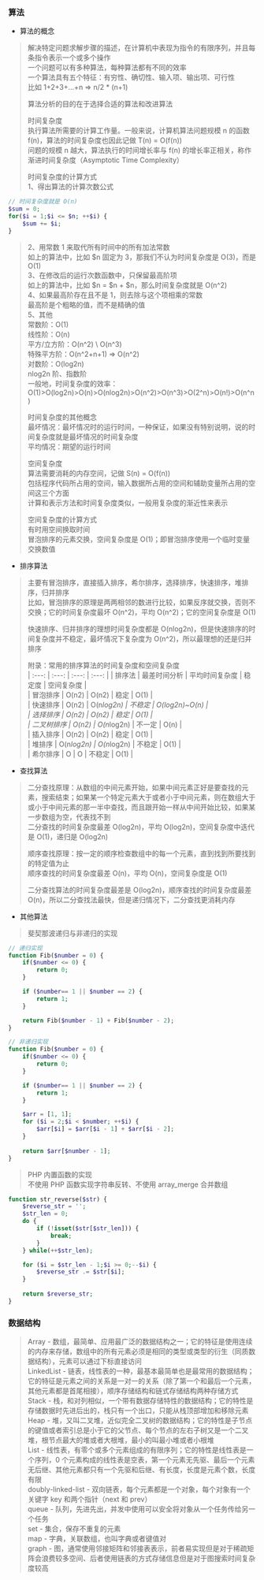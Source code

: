 
### 算法
- 算法的概念
> 解决特定问题求解步骤的描述，在计算机中表现为指令的有限序列，并且每条指令表示一个或多个操作  
> 一个问题可以有多种算法，每种算法都有不同的效率  
> 一个算法具有五个特征：有穷性、确切性、输入项、输出项、可行性  
> 比如 1+2+3+...+n => n/2 * (n+1)
> 
> 算法分析的目的在于选择合适的算法和改进算法  
> 
> 时间复杂度  
> 执行算法所需要的计算工作量。一般来说，计算机算法问题规模 n 的函数 f(n)，算法的时间复杂度也因此记做 T(n) = O(f(n))  
> 问题的规模 n 越大，算法执行的时间增长率与 f(n) 的增长率正相关，称作渐进时间复杂度（Asymptotic Time Complexity）  
>
> 时间复杂度的计算方式  
> 1、得出算法的计算次数公式  

```php
// 时间复杂度就是 O(n)
$sum = 0;
for($i = 1;$i <= $n; ++$i) {
    $sum += $i;
}
```

> 2、用常数 1 来取代所有时间中的所有加法常数  
> 如上的算法中，比如 $n 固定为 3，那我们不认为时间复杂度是 O(3)，而是 O(1)  
> 3、在修改后的运行次数函数中，只保留最高阶项  
> 如上的算法中，比如 $n = $n + $n，那么时间复杂度就是 O(n^2)  
> 4、如果最高阶存在且不是 1，则去除与这个项相乘的常数  
> 最高阶是个粗略的值，而不是精确的值  
> 5、其他  
> 常数阶：O(1)  
> 线性阶：O(n)  
> 平方/立方阶：O(n^2) \ O(n^3)  
> 特殊平方阶：O(n^2+n+1) => O(n^2)  
> 对数阶：O(log2n)  
> nlog2n 阶、指数阶  
> 一般地，时间复杂度的效率：O(1)>O(log2n)>O(n)>O(nlog2n)>O(n^2)>O(n^3)>O(2^n)>O(n!)>O(n^n)  
> 
> 时间复杂度的其他概念  
> 最坏情况：最坏情况时的运行时间，一种保证，如果没有特别说明，说的时间复杂度就是最坏情况的时间复杂度  
> 平均情况：期望的运行时间  
> 
> 空间复杂度  
> 算法需要消耗的内存空间，记做 S(n) = O(f(n))  
> 包括程序代码所占用的空间，输入数据所占用的空间和辅助变量所占用的空间这三个方面  
> 计算和表示方法和时间复杂度类似，一般用复杂度的渐近性来表示  
> 
> 空间复杂度的计算方式  
> 有时用空间换取时间  
> 冒泡排序的元素交换，空间复杂度是 O(1)；即冒泡排序使用一个临时变量交换数值  

- 排序算法
> 主要有冒泡排序，直接插入排序，希尔排序，选择排序，快速排序，堆排序，归并排序  
> 比如，冒泡排序的原理是两两相邻的数进行比较，如果反序就交换，否则不交换；它的时间复杂度最坏 O(n^2)，平均 O(n^2)；它的空间复杂度是 O(1)  
> 
> 快速排序、归并排序的理想时间复杂度都是 O(nlog2n)，但是快速排序的时间复杂度并不稳定，最坏情况下复杂度为 O(n^2)，所以最理想的还是归并排序  
> 
> 附录：常用的排序算法的时间复杂度和空间复杂度  
| :---: | :---: | :---: | :---: |
| 排序法 | 最差时间分析 | 平均时间复杂度 | 稳定度 | 空间复杂度 |  
| 冒泡排序 | O(n2) | O(n2) | 稳定 | O(1) |  
| 快速排序 | O(n2) | O(n*log2n) | 不稳定 | O(log2n)~O(n) |  
| 选择排序 | O(n2) | O(n2) | 稳定 | O(1) |  
| 二叉树排序 | O(n2) | O(n*log2n) | 不一定 | O(n) |  
| 插入排序 | O(n2) | O(n2) | 稳定 | O(1) |  
| 堆排序 | O(n*log2n) | O(n*log2n) | 不稳定 | O(1) |  
| 希尔排序 | O | O | 不稳定 | O(1) |  

- 查找算法
> 二分查找原理：从数组的中间元素开始，如果中间元素正好是要查找的元素，搜索结束；如果某一个特定元素大于或者小于中间元素，则在数组大于或小于中间元素的那一半中查找，而且跟开始一样从中间开始比较，如果某一步数组为空，代表找不到  
> 二分查找的时间复杂度最差 O(log2n)，平均 O(log2n)，空间复杂度中迭代是 O(1)，递归是 O(log2n)  
> 
> 顺序查找原理：按一定的顺序检查数组中的每一个元素，直到找到所要找到的特定值为止  
> 顺序查找的时间复杂度最差 O(n)，平均 O(n)，空间复杂度是 O(1)  
> 
> 二分查找算法的时间复杂度最差是 O(log2n)，顺序查找的时间复杂度最差 O(n)，所以二分查找法最快，但是递归情况下，二分查找更消耗内存  

- 其他算法
> 斐契那波递归与非递归的实现
```php
// 递归实现
function Fib($number = 0) { 
    if($number <= 0) {
        return 0;
    }

    if ($number== 1 || $number == 2) {
        return 1;
    }

    return Fib($number - 1) + Fib($number - 2);
}

// 非递归实现
function Fib($number = 0) {
    if($number <= 0) {
        return 0;
    }

    if ($number== 1 || $number == 2) {
        return 1;
    }

    $arr = [1, 1];
    for ($i = 2;$i < $number; ++$i) {
        $arr[$i] = $arr[$i - 1] + $arr[$i - 2];
    } 
    
    return $arr[$number - 1];
}
```

> PHP 内置函数的实现  
> 不使用 PHP 函数实现字符串反转、不使用 array_merge 合并数组  
```php
function str_reverse($str) {
    $reverse_str = '';
    $str_len = 0;
    do {
        if (!isset($str[$str_len])) {
            break;
        }
    } while(++$str_len);

    for ($i = $str_len - 1;$i >= 0;--$i) {
        $reverse_str .= $str[$i];
    }
    
    return $reverse_str;
}
```
### 数据结构
> Array - 数组，最简单、应用最广泛的数据结构之一；它的特征是使用连续的内存来存储，数组中的所有元素必须是相同的类型或类型的衍生（同质数据结构），元素可以通过下标直接访问  
> LinkedList - 链表，线性表的一种，最基本最简单也是最常用的数据结构；它的特征是元素之间的关系是一对一的关系（除了第一个和最后一个元素，其他元素都是首尾相接），顺序存储结构和链式存储结构两种存储方式  
> Stack - 栈，和对列相似，一个带有数据存储特性的数据结构；它的特性是存储数据时先进后出的，栈只有一个出口，只能从栈顶部增加和移除元素  
> Heap - 堆，又叫二叉堆，近似完全二叉树的数据结构；它的特性是子节点的键值或者索引总是小于它的父节点、每个节点的左右子树又是一个二叉堆，根节点最大的堆或者大根堆，最小的叫最小堆或者小根堆  
> List - 线性表，有零个或多个元素组成的有限序列；它的特性是线性表是一个序列，0 个元素构成的线性表是空表，第一个元素无先驱、最后一个元素无后继、其他元素都只有一个先驱和后继、有长度，长度是元素个数，长度有限  
> doubly-linked-list - 双向链表，每个元素都是一个对象，每个对象有一个关键字 key 和两个指针（next 和 prev）  
> queue - 队列，先进先出，并发中使用可以安全将对象从一个任务传给另一个任务   
> set - 集合，保存不重复的元素  
> map - 字典，关联数组，也叫字典或者键值对  
> graph - 图，通常使用邻接矩阵和邻接表表示，前者易实现但是对于稀疏矩阵会浪费较多空间、后者使用链表的方式存储信息但是对于图搜索时间复杂度较高  
